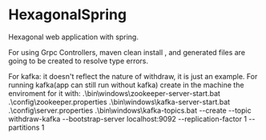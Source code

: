 # HexagonalSpring
Hexagonal web application with spring.

For using Grpc Controllers, maven clean install , and generated files are going to be created to resolve type errors.

For kafka: it doesn't reflect the nature of withdraw, it is just an example.
For running kafka(app can still run without kafka) create in the machine the enviroment for it with:
.\bin\windows\zookeeper-server-start.bat .\config\zookeeper.properties
.\bin\windows\kafka-server-start.bat .\config\server.properties
.\bin\windows\kafka-topics.bat --create --topic withdraw-kafka --bootstrap-server localhost:9092 --replication-factor 1 --partitions 1

